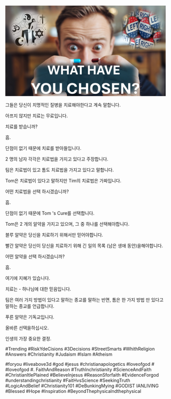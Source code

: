 ![Video cover image](../cover.jpg "cover photo")

그들은 당신이 치명적인 질병을 치료해야한다고 계속 말합니다.

아프지 않지만 치료는 무료입니다.

치료를 받습니까?

흠.

단점이 없기 때문에 치료를 받아들입니다.

2 명의 남자 각각은 치료법을 가지고 있다고 주장합니다.

팀은 치료법이 있고 톰도 치료법을 가지고 있다고 말합니다.

Tom은 치료법이 있다고 말하지만 Tim의 치료법은 가짜입니다.

어떤 치료법을 선택 하시겠습니까?

흠.

단점이 없기 때문에 Tom 's Cure를 선택합니다.

Tom은 2 개의 알약을 가지고 있으며, 그 중 하나를 선택해야합니다.

블루 알약은 당신을 치료하기 위해서만 믿어야합니다.

빨간 알약은 당신이 당신을 치료하기 위해 긴 일의 목록 (남은 생애 동안)을해야합니다.

어떤 알약을 선택 하시겠습니까?

흠.

여기에 지혜가 있습니다.

치료는 - 하나님에 대한 믿음입니다.

팀은 여러 가지 방법이 있다고 말하는 종교를 말하는 반면, 톰은 한 가지 방법 만 있다고 말하는 종교를 언급합니다.

푸른 알약은 기독교입니다.

올바른 선택을하십시오.

인생의 가장 중요한 결정.

#Trending #RiskYdeCisions #3Decisions #StreetSmarts #WhithReligion #Answers #Christianity #Judaism #Islam #Atheism

#foryou #liveabove3d #god #jesus #christianapologetics #loveofgod # #loveofgod #. FaithAndReason #TruthInchristianity #ScienceAndFaith #ChristianItlePlained #BelieveInjesus #ReasonSforfaith #EvidenceForgod #understandingchristianity #FaitHvsScience #SeekingTruth #LogicAndBelief #Christianity101 #DeBunkingMying #GODIST IANLIVING #Blessed #Hope #Inspiration #BeyondThephysicalndthephysical